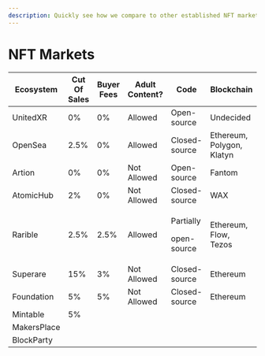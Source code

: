 ```yaml
---
description: Quickly see how we compare to other established NFT markets
---
```


# NFT Markets

| Ecosystem   | Cut Of Sales | Buyer Fees | Adult Content? | Code                               | Blockchain                |
| ----------- | ------------ | ---------- | -------------- | ---------------------------------- | ------------------------- |
| UnitedXR    | 0%           | 0%         | Allowed        | Open-source                        | Undecided                 |
| OpenSea     | 2.5%         | 0%         | Allowed        | Closed-source                      | Ethereum, Polygon, Klatyn |
| Artion      | 0%           | 0%         | Not Allowed    | Open-source                        | Fantom                    |
| AtomicHub   | 2%           | 0%         | Not Allowed    | Closed-source                      | WAX                       |
| Rarible     | 2.5%         | 2.5%       | Allowed        | <p>Partially</p><p>open-source</p> | Ethereum, Flow, Tezos     |
| Superare    | 15%          | 3%         | Not Allowed    | Closed-source                      | Ethereum                  |
| Foundation  | 5%           | 5%         | Not Allowed    | Closed-source                      | Ethereum                  |
| Mintable    | 5%           |            |                |                                    |                           |
| MakersPlace |              |            |                |                                    |                           |
| BlockParty  |              |            |                |                                    |                           |
